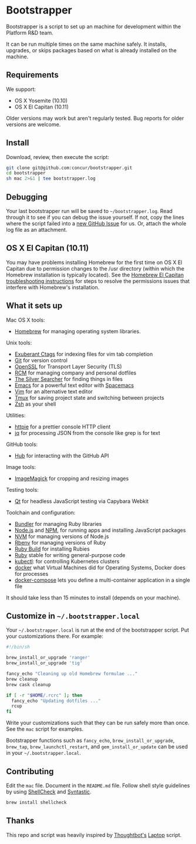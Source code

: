 Bootstrapper
============

Bootstrapper is a script to set up an machine for development within the
Platform R&D team.

It can be run multiple times on the same machine safely.
It installs, upgrades, or skips packages based on what is already installed on
the machine.

Requirements
------------

We support:

* OS X Yosemite (10.10)
* OS X El Capitan (10.11)

Older versions may work but aren't regularly tested. Bug reports for older
versions are welcome.

Install
-------

Download, review, then execute the script:

```sh
git clone git@github.com:concur/bootstrapper.git
cd bootstrapper
sh mac 2>&1 | tee bootstrapper.log
```

Debugging
---------

Your last bootstrapper run will be saved to `~/bootstrapper.log`.
Read through it to see if you can debug the issue yourself.
If not, copy the lines where the script failed into a
[new GitHub Issue](https://github.com/concur/bootstrapper/issues/new) for us.
Or, attach the whole log file as an attachment.

OS X El Capitan (10.11)
-----------------------

You may have problems installing Homebrew for the first time on OS X El
Capitan due to permission changes to the /usr directory (within which the Homebrew
installation is typically located). See the [Homebrew El Capitan troubleshooting instructions][homebrew-el-capitan]
for steps to resolve the permissions issues that interfere with Homebrew's
installation.

[homebrew-el-capitan]: https://github.com/Homebrew/homebrew/blob/master/share/doc/homebrew/El_Capitan_and_Homebrew.md

What it sets up
---------------

Mac OS X tools:

* [Homebrew] for managing operating system libraries.

[Homebrew]: http://brew.sh/

Unix tools:

* [Exuberant Ctags] for indexing files for vim tab completion
* [Git] for version control
* [OpenSSL] for Transport Layer Security (TLS)
* [RCM] for managing company and personal dotfiles
* [The Silver Searcher] for finding things in files
* [Emacs] for a powerful text editor with [Spacemacs]
* [Vim] for an alternative text editor
* [Tmux] for saving project state and switching between projects
* [Zsh] as your shell

[Exuberant Ctags]: http://ctags.sourceforge.net/
[Git]: https://git-scm.com/
[OpenSSL]: https://www.openssl.org/
[RCM]: https://github.com/thoughtbot/rcm
[The Silver Searcher]: https://github.com/ggreer/the_silver_searcher
[Emacs]: https://www.gnu.org/software/emacs/
[Spacemacs]: http://spacemacs.org/
[Vim]: http://www.vim.org/
[Tmux]: http://tmux.github.io/
[Zsh]: http://www.zsh.org/

Utilities:

* [httpie] for a prettier console HTTP client
* [jq] for processing JSON from the console like grep is for text

[httpie]: https://github.com/jkbrzt/httpie
[jq]: https://stedolan.github.io/jq/

GitHub tools:

* [Hub] for interacting with the GitHub API

[Hub]: http://hub.github.com/

Image tools:

* [ImageMagick] for cropping and resizing images

Testing tools:

* [Qt] for headless JavaScript testing via Capybara Webkit

[Qt]: http://qt-project.org/

Toolchain and configuration:

* [Bundler] for managing Ruby libraries
* [Node.js] and [NPM], for running apps and installing JavaScript packages
* [NVM] for managing versions of Node.js
* [Rbenv] for managing versions of Ruby
* [Ruby Build] for installing Rubies
* [Ruby] stable for writing general-purpose code
* [kubectl]: for controlling Kubernetes clusters
* [docker] what Virtual Machines did for Operating Systems, Docker does for processes
* [docker-compose] lets you define a multi-container application in a single file

[Bundler]: http://bundler.io/
[ImageMagick]: http://www.imagemagick.org/
[Node.js]: http://nodejs.org/
[NPM]: https://www.npmjs.org/
[NVM]: https://github.com/creationix/nvm
[Rbenv]: https://github.com/sstephenson/rbenv
[Ruby Build]: https://github.com/sstephenson/ruby-build
[Ruby]: https://www.ruby-lang.org/en/
[kubectl]: https://cloud.google.com/container-engine/docs/kubectl/
[docker]: https://www.docker.com/
[docker-compose]: https://www.docker.com/products/docker-compose

It should take less than 15 minutes to install (depends on your machine).

Customize in `~/.bootstrapper.local`
------------------------------

Your `~/.bootstrapper.local` is run at the end of the bootstrapper script.
Put your customizations there.
For example:

```sh
#!/bin/sh

brew_install_or_upgrade 'ranger'
brew_install_or_upgrade 'tig'

fancy_echo "Cleaning up old Homebrew formulae ..."
brew cleanup
brew cask cleanup

if [ -r "$HOME/.rcrc" ]; then
  fancy_echo "Updating dotfiles ..."
  rcup
fi
```

Write your customizations such that they can be run safely more than once.
See the `mac` script for examples.

Bootstrapper functions such as `fancy_echo`,
`brew_install_or_upgrade`,
`brew_tap`,
`brew_launchctl_restart`, and
`gem_install_or_update`
can be used in your `~/.bootstrapper.local`.

Contributing
------------

Edit the `mac` file.
Document in the `README.md` file.
Follow shell style guidelines by using [ShellCheck] and [Syntastic].

```sh
brew install shellcheck
```

[ShellCheck]: http://www.shellcheck.net/about.html
[Syntastic]: https://github.com/scrooloose/syntastic

Thanks
----------------

This repo and script was heavily inspired by [Thoughtbot's][thoughtbot]
[Laptop][laptop] script.

[thoughtbot]: https://thoughtbot.com/
[laptop]: https://github.com/thoughtbot/laptop
